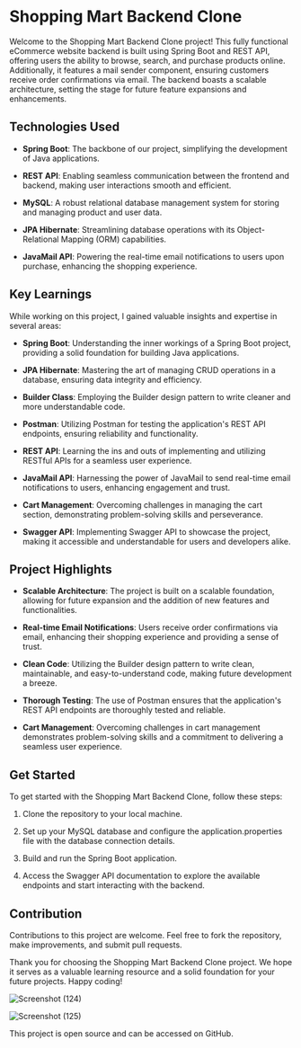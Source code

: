 # Shopping Mart Backend Clone

Welcome to the Shopping Mart Backend Clone project! This fully functional eCommerce website backend is built using Spring Boot and REST API, offering users the ability to browse, search, and purchase products online. Additionally, it features a mail sender component, ensuring customers receive order confirmations via email. The backend boasts a scalable architecture, setting the stage for future feature expansions and enhancements.

## Technologies Used

- **Spring Boot**: The backbone of our project, simplifying the development of Java applications.

- **REST API**: Enabling seamless communication between the frontend and backend, making user interactions smooth and efficient.

- **MySQL**: A robust relational database management system for storing and managing product and user data.

- **JPA Hibernate**: Streamlining database operations with its Object-Relational Mapping (ORM) capabilities.

- **JavaMail API**: Powering the real-time email notifications to users upon purchase, enhancing the shopping experience.

## Key Learnings

While working on this project, I gained valuable insights and expertise in several areas:

- **Spring Boot**: Understanding the inner workings of a Spring Boot project, providing a solid foundation for building Java applications.

- **JPA Hibernate**: Mastering the art of managing CRUD operations in a database, ensuring data integrity and efficiency.

- **Builder Class**: Employing the Builder design pattern to write cleaner and more understandable code.

- **Postman**: Utilizing Postman for testing the application's REST API endpoints, ensuring reliability and functionality.

- **REST API**: Learning the ins and outs of implementing and utilizing RESTful APIs for a seamless user experience.

- **JavaMail API**: Harnessing the power of JavaMail to send real-time email notifications to users, enhancing engagement and trust.

- **Cart Management**: Overcoming challenges in managing the cart section, demonstrating problem-solving skills and perseverance.

- **Swagger API**: Implementing Swagger API to showcase the project, making it accessible and understandable for users and developers alike.

## Project Highlights

- **Scalable Architecture**: The project is built on a scalable foundation, allowing for future expansion and the addition of new features and functionalities.

- **Real-time Email Notifications**: Users receive order confirmations via email, enhancing their shopping experience and providing a sense of trust.

- **Clean Code**: Utilizing the Builder design pattern to write clean, maintainable, and easy-to-understand code, making future development a breeze.

- **Thorough Testing**: The use of Postman ensures that the application's REST API endpoints are thoroughly tested and reliable.

- **Cart Management**: Overcoming challenges in cart management demonstrates problem-solving skills and a commitment to delivering a seamless user experience.

## Get Started

To get started with the Shopping Mart Backend Clone, follow these steps:

1. Clone the repository to your local machine.

2. Set up your MySQL database and configure the application.properties file with the database connection details.

3. Build and run the Spring Boot application.

4. Access the Swagger API documentation to explore the available endpoints and start interacting with the backend.

## Contribution

Contributions to this project are welcome. Feel free to fork the repository, make improvements, and submit pull requests.

Thank you for choosing the Shopping Mart Backend Clone project. We hope it serves as a valuable learning resource and a solid foundation for your future projects. Happy coding!


![Screenshot (124)](https://user-images.githubusercontent.com/61372250/229598916-ffe632d3-8352-4ade-84a1-9024dc69783b.png)

![Screenshot (125)](https://user-images.githubusercontent.com/61372250/229599388-7922ff8d-cd24-4eaf-9f39-3fbe5a36b21c.png)



This project is open source and can be accessed on GitHub.
